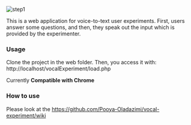 ![step1](https://user-images.githubusercontent.com/16546640/93143161-ac7d6a00-f6e7-11ea-85ef-a76a08d1de37.png)


This is a web application for voice-to-text user experiments. First, users answer some questions, and then, they speak out the input which is provided by the experimenter.

### Usage
Clone the project in the web folder. Then, you access it with: http://localhost/vocalExperiment/load.php

Currently **Compatible with Chrome**

### How to use
Please look at the https://github.com/Pooya-Oladazimi/vocal-experiment/wiki


 
